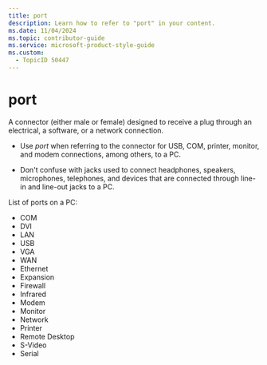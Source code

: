 ```yaml
---
title: port
description: Learn how to refer to "port" in your content.
ms.date: 11/04/2024
ms.topic: contributor-guide
ms.service: microsoft-product-style-guide
ms.custom:
  - TopicID 50447
---
```



# port

A connector (either male or female) designed to receive a plug through an electrical, a software, or a network connection.

- Use *port* when referring to the connector for USB, COM, printer, monitor, and modem connections, among others, to a PC.

- Don't confuse with jacks used to connect headphones, speakers, microphones, telephones, and devices that are connected through line-in and line-out jacks to a PC.

List of ports on a PC:

- COM
- DVI
- LAN
- USB
- VGA
- WAN
- Ethernet 
- Expansion
- Firewall
- Infrared
- Modem
- Monitor
- Network
- Printer
- Remote Desktop
- S-Video
- Serial
